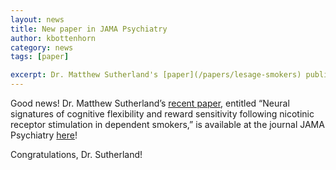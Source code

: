 ```yaml
---
layout: news
title: New paper in JAMA Psychiatry
author: kbottenhorn
category: news
tags: [paper]

excerpt: Dr. Matthew Sutherland's [paper](/papers/lesage-smokers) published in JAMA Psychiatry!
---
```


Good news! Dr. Matthew Sutherland’s [recent paper](/papers/lesage-smokers), entitled “Neural signatures of cognitive flexibility and reward sensitivity following nicotinic receptor stimulation in dependent smokers,” is available at the journal JAMA Psychiatry [here](http://jamanetwork.com/journals/jamapsychiatry/fullarticle/2618129)!

Congratulations, Dr. Sutherland!
